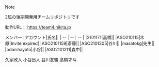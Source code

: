 >[!NOTE]
>2班の後期開発用チームリポジトリです

動作URL：
https://team4.nikita.jp

メンバー
|アカウント|氏名||
| -- | -- | -- |
|2101171|高橋||
|ASO210115|木原|Invite expired|
|ASO2101159|斎藤||
|ASO2101305|谷川||
|masatokg|先生||
|odanihayato|小谷||
|ASO2101211|森中||

久家政人
小谷迅人
谷川友駿
髙橋才斗
